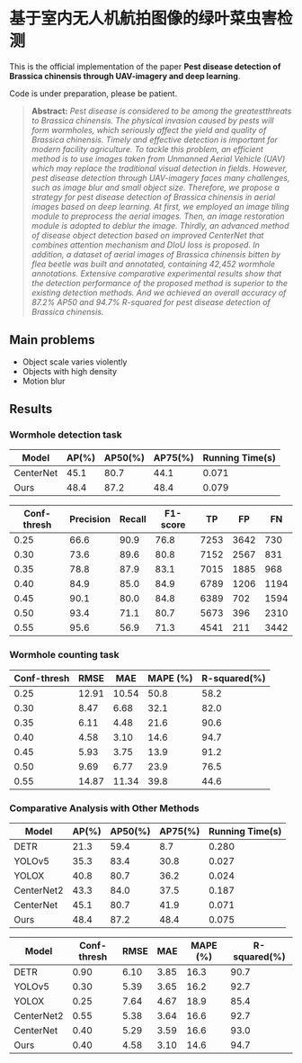 # 基于室内无人机航拍图像的绿叶菜虫害检测
This is the official implementation of the paper **Pest disease detection of Brassica chinensis
through UAV-imagery and deep learning**.

Code is under preparation, please be patient.

> **Abstract:** *Pest disease is considered to be among the greatestthreats to Brassica chinensis. The 
physical invasion caused by pests will form wormholes, which seriously affect the yield and quality of 
Brassica chinensis. Timely and effective detection is important for modern facility agriculture. To 
tackle this problem, an efficient method is to use images taken from Unmanned Aerial
Vehicle (UAV) which may replace the traditional visual detection in fields. However, pest disease detection through UAV-imagery
faces many challenges, such as image blur and small object size. Therefore, we propose a strategy for pest disease detection of
Brassica chinensis in aerial images based on deep learning. At first, we employed an image tiling module to preprocess the aerial
images. Then, an image restoration module is adopted to deblur the image. Thirdly, an advanced method of disease object
detection based on improved CenterNet that combines attention mechanism and DIoU loss is proposed. In addition, a
dataset of aerial images of Brassica chinensis bitten by flea beetle was built and annotated, containing 42,452 wormhole
annotations. Extensive comparative experimental results show that the detection performance of the proposed method is
superior to the existing detection methods. And we achieved an overall accuracy of 87.2% AP50 and 94.7% R-squared for
pest disease detection of Brassica chinensis.*  

## Main problems 
+ Object scale varies violently
+ Objects with high density
+ Motion blur

## Results

### Wormhole detection task

| Model     |  AP(%) | AP50(%) | AP75(%)| Running Time(s)|
|-----------|--------|---------|--------|----------------|
| CenterNet |  45.1  |   80.7  |  44.1  |   0.071        |
| Ours      |  48.4  |   87.2  |  48.4  |   0.079        |

| Conf-thresh| Precision| Recall| F1-score| TP | FP | FN |
|------------|----------|-------|---------|----|----|----|
| 0.25| 66.6| 90.9| 76.8| 7253| 3642| 730|
| 0.30| 73.6| 89.6| 80.8| 7152 |2567| 831|
|0.35| 78.8 |87.9 |83.1| 7015| 1885 |968|
|0.40 |84.9| 85.0 |84.9 |6789| 1206 |1194|
|0.45 |90.1 |80.0 |84.8 |6389| 702 |1594|
|0.50 |93.4 |71.1| 80.7 |5673| 396 |2310|
|0.55 |95.6| 56.9| 71.3| 4541 |211 |3442|

### Wormhole counting task
| Conf-thresh| RMSE| MAE| MAPE (%)| R-squared(%) |
|------------|-----|----|---------|--------------|
| 0.25 |12.91 |10.54 |50.8 |58.2|
|0.30 |8.47| 6.68| 32.1 |82.0|
|0.35 |6.11| 4.48 |21.6 |90.6|
|0.40 |4.58| 3.10 |14.6 |94.7|
|0.45 |5.93 |3.75 |13.9 |91.2|
|0.50 |9.69 |6.77 |23.9 |76.5|
|0.55| 14.87 |11.34 |39.8 |44.6|

 ### Comparative Analysis with Other Methods
 | Model     |  AP(%) | AP50(%) | AP75(%)| Running Time(s)|
|-----------|--------|---------|--------|----------------|
| DETR |21.3 |59.4| 8.7 |0.280|
|YOLOv5 |35.3| 83.4 |30.8| 0.027|
|YOLOX |40.8| 80.7 |36.2 |0.024|
|CenterNet2 |43.3| 84.0| 37.5 |0.187|
|CenterNet |45.1 |80.7| 41.9 |0.071|
|Ours| 48.4 |87.2| 48.4| 0.075|
 
|Model| Conf-thresh| RMSE| MAE| MAPE (%)| R-squared(%) |
|-----|------------|-----|----|---------|--------------|
| DETR |0.90 |6.10 |3.85| 16.3 |90.7|
|YOLOv5 |0.30 |5.39 |3.65 |16.2| 92.7|
|YOLOX |0.25 |7.64 |4.67 |18.9 |85.4|
|CenterNet2| 0.55 |5.38| 3.64| 16.6 |92.7|
|CenterNet| 0.40 |5.29 |3.59| 16.6 |93.0|
|Ours| 0.40 |4.58| 3.10| 14.6| 94.7|
 
 
 
 
 
 
 